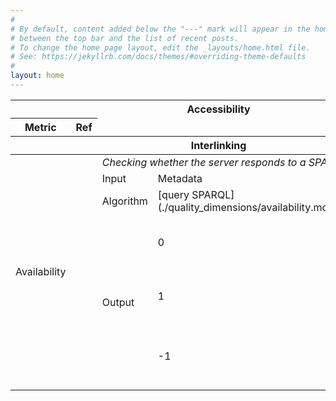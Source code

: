 ```yaml
---
#
# By default, content added below the "---" mark will appear in the home page
# between the top bar and the list of recent posts.
# To change the home page layout, edit the _layouts/home.html file.
# See: https://jekyllrb.com/docs/themes/#overriding-theme-defaults
#
layout: home
---
```

<table>
    <thead>
        <tr>
        <th colspan="5" style="text-align: center;">Accessibility</th>
        </tr>
        <tr>
            <th colspan="1" style="text-align: center;">Metric</th>
            <th colspan="1" style="text-align: center;">Ref</th>
        </tr>
        <tr>
            <th colspan="5" style="text-align: center;">Interlinking</th>
        </tr>
    </thead>
    <tbody>
        <tr>
            <td rowspan="8">Availability</td>
            <td rowspan="8"></td>
            <td colspan="4"><i>Checking whether the server responds to a SPARQL query</td>
        </tr>
        <tr>
            <td>Input</td>
            <td colspan="3">Metadata</td>
        </tr>
        <tr>
            <td rowspan="1">Algorithm</td>
            <td colspan="3">[query SPARQL](./quality_dimensions/availability.md#sparql-endpoint)</td>
        <tr>
            <td rowspan="3">Output</td>
            <td>0</td>
            <td colspan="3">The SPARQL endpoint is offline</td>
        </tr>
        <tr>
            <td>1</td>
            <td colspan="3">The SPARQL endpoint is online</td>
        </tr>
        <tr>
            <td>-1</td>
            <td colspan="3">The SPARQL endpoint is missing.</td>
        </tr>
    </tbody>
</table>
